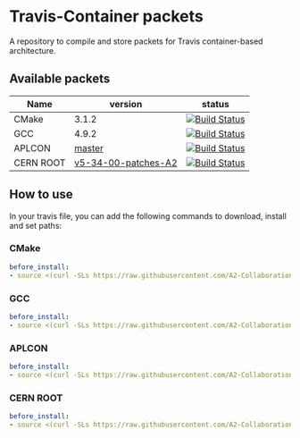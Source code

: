 # Travis-Container packets

A repository to compile and store packets for Travis container-based
architecture.

## Available packets

| Name | version | status |
| ---- | ------------ | ------ |
| CMake | 3.1.2 | [![Build Status](https://travis-ci.org/A2-Collaboration-dev/travis-container-packets.svg?branch=cmake)](https://travis-ci.org/A2-Collaboration-dev/travis-container-packets) |
| GCC | 4.9.2 | [![Build Status](https://travis-ci.org/A2-Collaboration-dev/travis-container-packets.svg?branch=gcc)](https://travis-ci.org/A2-Collaboration-dev/travis-container-packets) |
| APLCON | [master](https://github.com/A2-Collaboration-dev/APLCON/tree/master) | [![Build Status](https://travis-ci.org/A2-Collaboration-dev/travis-container-packets.svg?branch=APLCON)](https://travis-ci.org/A2-Collaboration-dev/travis-container-packets) |
| CERN ROOT | [v5-34-00-patches-A2](https://github.com/A2-Collaboration/cern-root/tree/v5-34-00-patches-A2)  | [![Build Status](https://travis-ci.org/A2-Collaboration-dev/travis-container-packets.svg?branch=cern-root)](https://travis-ci.org/A2-Collaboration-dev/travis-container-packets) |


## How to use

In your travis file, you can add the following commands to download, install and set paths:

### CMake

```yml
before_install:
- source <(curl -SLs https://raw.githubusercontent.com/A2-Collaboration-dev/travis-container-packets/cmake/setup.sh)
```

### GCC

```yml
before_install:
- source <(curl -SLs https://raw.githubusercontent.com/A2-Collaboration-dev/travis-container-packets/gcc/setup.sh)
```

### APLCON
```yml
before_install:
- source <(curl -SLs https://raw.githubusercontent.com/A2-Collaboration-dev/travis-container-packets/APLCON/setup.sh)
```

### CERN ROOT
```yml
before_install:
- source <(curl -SLs https://raw.githubusercontent.com/A2-Collaboration-dev/travis-container-packets/cern-root/setup.sh)
```
